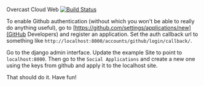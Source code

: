Overcast Cloud Web [![Build Status](https://travis-ci.org/aaSemble/python-overcast.django.svg)](https://travis-ci.org/aaSemble/python-overcast.django)


To enable Github authentication (without which you won't be able to really do anything useful), go to [https://github.com/settings/applications/new](GitHub Developers) and register an application. Set the auth callback url to something like `http://localhost:8000/accounts/github/login/callback/`.

Go to the django admin interface. Update the example Site to point to `localhost:8000`. Then go to the `Social Applications` and create a new one using the keys from github and apply it to the localhost site.

That should do it. Have fun!
